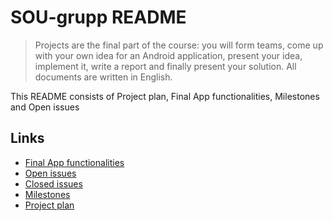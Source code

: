 # SOU-grupp README
> Projects are the final part of the course: you will form teams, come up with your own idea for an Android application, present your idea, implement it, write a report and finally present your solution.
All documents are written in English.

This README consists of Project plan, Final App functionalities, Milestones and Open issues

## Links
- [Final App functionalities](https://github.com/joonasoispuu/SOU-grupp/issues/19)
- [Open issues](https://github.com/joonasoispuu/SOU-grupp/milestones/Final%20App%20functionalities)
- [Closed issues](https://github.com/joonasoispuu/SOU-grupp/issues?q=milestone%3A%22Final+App+functionalities%22+is%3Aclosed)
- [Milestones](https://github.com/joonasoispuu/SOU-grupp/milestones)
- [Project plan](https://github.com/joonasoispuu/SOU-grupp/projects/1)

### 
